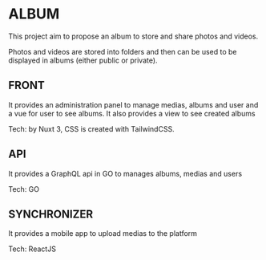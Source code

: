 # ALBUM

This project aim to propose an album to store and share photos and videos.

Photos and videos are stored into folders and then can be used to be displayed in albums (either public or private).

## FRONT

It provides an administration panel to manage medias, albums and user and a vue for user to see albums.
It also provides a view to see created albums

Tech: by Nuxt 3, CSS is created with TailwindCSS.


## API

It provides a GraphQL api in GO to manages albums, medias and users

Tech: GO

## SYNCHRONIZER

It provides a mobile app to upload medias to the platform

Tech: ReactJS
